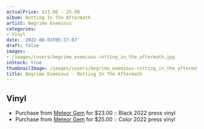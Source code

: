 ```yaml
---
actualPrice: $23.00 - 25.00
album: Rotting In The Aftermath
artist: Begrime Exemious
categories:
- Vinyl
date: '2022-08-03T05:17:07'
draft: false
images:
- /images/covers/begrime_exemious-rotting_in_the_aftermath.jpg
inStock: true
thumbnailImage: /images/covers/begrime_exemious-rotting_in_the_aftermath-thumb.jpg
title: Begrime Exemious - Rotting In The Aftermath
---
```


## Vinyl
* Purchase from [Meteor Gem](https://meteor-gem.com/products/begrime-exemious-rotting-in-the-aftermath-lp) for $23.00 :: Black 2022 press vinyl
* Purchase from [Meteor Gem](https://meteor-gem.com/products/begrime-exemious-rotting-in-the-aftermath-lp) for $25.00 :: Color 2022 press vinyl
